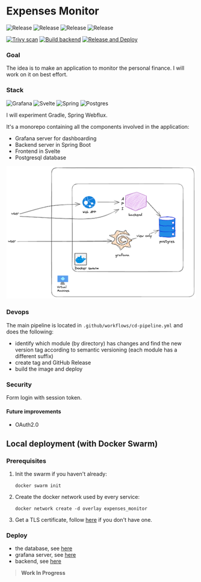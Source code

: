 # Expenses Monitor
![Release](https://img.shields.io/github/v/release/and-mora/expenses-monitor?label=grafana-release&sort=semver&filter=*-grafana)
![Release](https://img.shields.io/github/v/release/and-mora/expenses-monitor?label=backend-release&sort=semver&filter=*-backend&color=blue)
![Release](https://img.shields.io/github/v/release/and-mora/expenses-monitor?label=client-release&sort=semver&filter=*-client)
![Release](https://img.shields.io/github/v/release/and-mora/expenses-monitor?label=frontend-release&sort=semver&filter=*-frontend&color=red)

[![Trivy scan](https://github.com/and-mora/expenses-monitor/actions/workflows/trivy.yml/badge.svg?branch=master)](https://github.com/and-mora/expenses-monitor/actions/workflows/trivy.yml)
[![Build backend](https://github.com/and-mora/expenses-monitor/actions/workflows/build-be.yml/badge.svg)](https://github.com/and-mora/expenses-monitor/actions/workflows/build-be.yml)
[![Release and Deploy](https://github.com/and-mora/expenses-monitor/actions/workflows/cd-pipeline.yml/badge.svg)](https://github.com/and-mora/expenses-monitor/actions/workflows/cd-pipeline.yml)

### Goal
The idea is to make an application to monitor the personal finance.
I will work on it on best effort.

### Stack
![Grafana](https://img.shields.io/badge/grafana-%23F46800.svg?style=for-the-badge&logo=grafana&logoColor=white)
![Svelte](https://img.shields.io/badge/Svelte-4A4A55?style=for-the-badge&logo=svelte&logoColor=FF3E00)
![Spring](https://img.shields.io/badge/spring-%236DB33F.svg?style=for-the-badge&logo=spring&logoColor=white)
![Postgres](https://img.shields.io/badge/postgres-%23316192.svg?style=for-the-badge&logo=postgresql&logoColor=white)

I will experiment Gradle, Spring Webflux.

It's a monorepo containing all the components involved in the application:
- Grafana server for dashboarding
- Backend server in Spring Boot
- Frontend in Svelte
- Postgresql database

![expenses-monitor-schema.png](docs/img/expenses-monitor-schema.png)

### Devops
The main pipeline is located in `.github/workflows/cd-pipeline.yml` and does the following:
- identify which module (by directory) has changes and find the new version tag according to semantic versioning (each module has a different suffix)
- create tag and GitHub Release
- build the image and deploy

### Security
Form login with session token.

#### Future improvements
- OAuth2.0

## Local deployment (with Docker Swarm)

### Prerequisites
1. Init the swarm if you haven't already:
    ```
    docker swarm init
    ```
2. Create the docker network used by every service:
    ```
    docker network create -d overlay expenses_monitor
    ```
3. Get a TLS certificate, follow [here](docs/tls_certificate.md) if you don't have one.

### Deploy
- the database, see [here](database/README.md)
- grafana server, see [here](grafana/README.md)
- backend, see [here](backend/README.md)

> **Work In Progress**


